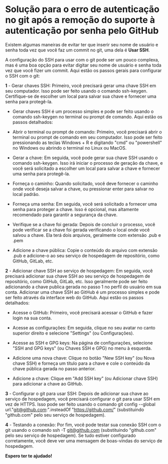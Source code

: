 # Solução para o erro de autenticação no git após a remoção do suporte à autenticação por senha pelo GitHub

Existem algumas maneiras de evitar ter que inserir seu nome de usuário e senha toda vez que você faz um commit no git, uma dela é **Usar SSH**.
 
A configuração do SSH para usar com o git pode ser um pouco complexa, mas é uma boa opção para evitar digitar seu nome de usuário e senha toda vez que você fizer um commit. Aqui estão os passos gerais para configurar o SSH com o git:

 **1** - Gerar chaves SSH: Primeiro, você precisará gerar uma chave SSH em seu computador. Isso pode ser feito usando o comando ssh-keygen. Certifique-se de escolher um local para salvar sua chave e fornecer uma senha para protegê-la.
    
   - Gerar chaves SSH é um processo simples e pode ser feito usando o comando ssh-keygen no terminal ou prompt de comando. Aqui estão os passos detalhados:

   - Abrir o terminal ou prompt de comando: Primeiro, você precisará abrir o terminal ou prompt de comando em seu computador. Isso pode ser feito pressionando as teclas Windows + R e digitando "cmd" ou "powershell" no Windows ou abrindo o terminal no Linux ou MacOS.

   - Gerar a chave: Em seguida, você pode gerar sua chave SSH usando o comando ssh-keygen. Isso irá iniciar o processo de geração da chave, e você será solicitado a escolher um local para salvar a chave e fornecer uma senha para protegê-la.

   - Forneça o caminho: Quando solicitado, você deve fornecer o caminho onde você deseja salvar a chave, ou pressionar enter para salvar no local padrão.

   - Forneça uma senha: Em seguida, você será solicitado a fornecer uma senha para proteger a chave. Isso é opcional, mas altamente recomendado para garantir a segurança da chave.

   - Verifique se a chave foi gerada: Depois de concluir o processo, você pode verificar se a chave foi gerada verificando o local onde você salvou a chave. Ela terá dois arquivos, geralmente com extensão .pub e .pem

   - Adicione a chave pública: Copie o conteúdo do arquivo com extensão .pub e adicione-o ao seu serviço de hospedagem de repositório, como GitHub, GitLab, etc.
    
    
 **2** - Adicionar chave SSH ao serviço de hospedagem: Em seguida, você precisará adicionar sua chave SSH ao seu serviço de hospedagem de repositório, como GitHub, GitLab, etc. Isso geralmente pode ser feito adicionando a chave publica gerada no passo 1 no perfil do usuário em sua conta.
 Adicionar uma chave SSH ao GitHub é um processo simples e pode ser feito através da interface web do GitHub. Aqui estão os passos detalhados:

- Acesse o GitHub: Primeiro, você precisará acessar o GitHub e fazer login na sua conta.

- Acesse as configurações: Em seguida, clique no seu avatar no canto superior direito e selecione "Settings" (ou Configurações).

- Acesse as SSH e GPG keys: Na página de configurações, selecione "SSH and GPG keys" (ou Chaves SSH e GPG) no menu à esquerda.

- Adicione uma nova chave: Clique no botão "New SSH key" (ou Nova chave SSH) e forneça um título para a chave e cole o conteúdo da chave pública gerada no passo anterior.

- Adicione a chave: Clique em "Add SSH key" (ou Adicionar chave SSH) para adicionar a chave ao GitHub.
    
**3** - Configurar o git para usar SSH: Depois de adicionar sua chave ao serviço de hospedagem, você precisará configurar o git para usar SSH em vez de HTTPS. Isso pode ser feito usando o comando git config --global url."git@github.com:".insteadOf "https://github.com/" (substituindo "github.com" pelo seu serviço de hospedagem).
    
 **4** - Testando a conexão: Por fim, você pode testar sua conexão SSH com o git usando o comando ssh -T git@github.com (substituindo "github.com" pelo seu serviço de hospedagem). Se tudo estiver configurado corretamente, você deve ver uma mensagem de boas-vindas do serviço de hospedagem.
 
**Espero ter te ajudado!**